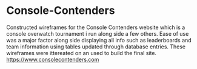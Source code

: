 # Console-Contenders
Constructed wireframes for the Console Contenders website which is a console overwatch tournament i run along side a few others. Ease of use was a major factor along side displaying all info such as leaderboards and team information using tables updated through database entries. These wireframes were ittereated on an used to build the final site.
https://www.consolecontenders.com

